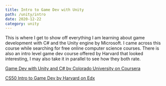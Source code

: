 ```yaml
---
title: Intro to Game Dev with Unity
path: /unity/intro
date: 2020-12-22
category: unity
---
```


This is where I get to show off everything I am learning about game development with C# and the Unity engine by Microsoft. I came across this course while searching for free online computer science courses. There is also an intro level game dev course offered by Harvard that looked interesting, I may also take it in parallel to see how they both rate.

[Game Dev with Unity and C# by Colorado University on Coursera](https://www.coursera.org/learn/introduction-programming-unity/home/welcome)

[CS50 Intro to Game Dev by Harvard on Edx](https://www.edx.org/course/cs50s-introduction-to-game-development)
